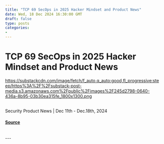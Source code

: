 ```yaml
---
title: "TCP 69 SecOps in 2025 Hacker Mindset and Product News"
date: Wed, 18 Dec 2024 16:30:00 GMT
draft: false
type: posts
categories: 
- 
---
```

# TCP 69 SecOps in 2025 Hacker Mindset and Product News
https://substackcdn.com/image/fetch/f_auto,q_auto:good,fl_progressive:steep/https%3A%2F%2Fsubstack-post-media.s3.amazonaws.com%2Fpublic%2Fimages%2F245d2798-0640-436a-8b95-03b30ea315fe_1800x1300.png
<br/>

<br/>
Security Product News | Dec 11th - Dec.18th, 2024

#### [Source](https://www.cybersecuritypulse.net/p/tcp-69-secops-in-2025-hacker-mindset)

<br/>
---
